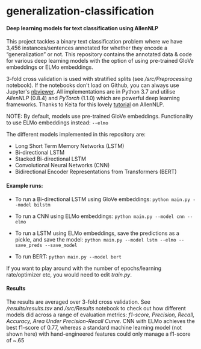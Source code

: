 # generalization-classification
#### Deep learning models for text classification using AllenNLP

This project tackles a binary text classification problem where we have 3,456 instances/sentences annotated for whether they encode a “generalization” or not. This repository contains the annotated data & code for various deep learning models with the option of using pre-trained GloVe embeddings or ELMo embeddings.

3-fold cross validation is used with stratified splits (see <i>/src/Preprocessing</i> notebook).
If the notebooks don't load on Github, you can always use Jupyter's <a href="https://nbviewer.jupyter.org/">nbviewer</a>.
All implementations are in Python 3.7 and utilise <i>AllenNLP</i> (0.8.4) and <i>PyTorch</i> (1.1.0) which are powerful deep learning frameworks. Thanks to Keita for this lovely <a href="http://mlexplained.com/2019/01/30/an-in-depth-tutorial-to-allennlp-from-basics-to-elmo-and-bert/">tutorial</a> on AllenNLP.

NOTE: By default, models use pre-trained GloVe embeddings. Functionality to use ELMo embeddings instead: ```--elmo```

The different models implemented in this repository are:
- Long Short Term Memory Networks (LSTM)
- Bi-directional LSTM
- Stacked Bi-directional LSTM
- Convolutional Neural Networks (CNN)
- Bidirectional Encoder Representations from Transformers (BERT)

#### Example runs:
* To run a Bi-directional LSTM using GloVe embeddings: 
   ```python main.py --model bilstm```

* To run a CNN using ELMo embeddings:
```python main.py --model cnn --elmo```

* To run a LSTM using ELMo embeddings, save the predictions as a pickle, and save the model:
```python main.py --model lstm --elmo --save_preds --save_model```

* To run BERT:
```python main.py --model bert```

If you want to play around with the number of epochs/learning rate/optimizer etc, you would need to edit *train.py*.

#### Results
The results are averaged over 3-fold cross validation.
See */results/results.tsv* and */src/Results* notebook to check out how different models did across a range of evaluation metrics:
*f1-score, Precision, Recall, Accuracy, Area Under Precision-Recall Curve*.
CNN with ELMo achieves the best f1-score of 0.77, whereas a standard machine learning model (not shown here) with hand-engineered features could only manage a f1-score of ~.65
